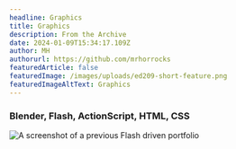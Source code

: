 ```yaml
---
headline: Graphics
title: Graphics
description: From the Archive
date: 2024-01-09T15:34:17.109Z
author: MH
authorurl: https://github.com/mrhorrocks
featuredArticle: false
featuredImage: /images/uploads/ed209-short-feature.png
featuredImageAltText: Graphics
---
```


### Blender, Flash, ActionScript, HTML, CSS

![A screenshot of a previous Flash driven portfolio](/images/uploads/portfolio-2008.jpg "A screenshot of a previous Flash driven portfolio")
